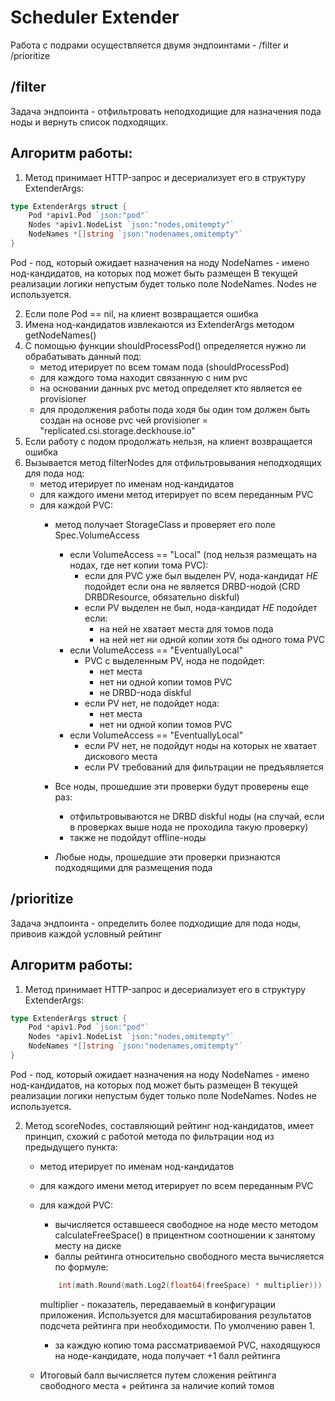 # Scheduler Extender

Работа с подрами осуществляется двумя эндпоинтами - /filter и /prioritize

## /filter
Задача эндпоинта - отфильтровать неподходищие для назначения пода ноды и вернуть список подходящих.

## Алгоритм работы:

1. Метод принимает HTTP-запрос и десериализует его в структуру ExtenderArgs:

```go
type ExtenderArgs struct {
	Pod *apiv1.Pod `json:"pod"`
	Nodes *apiv1.NodeList `json:"nodes,omitempty"`
	NodeNames *[]string `json:"nodenames,omitempty"`
}
```
Pod - под, который ожидает назначения на ноду
NodeNames - имено нод-кандидатов, на которых под может быть размещен
В текущей реализации логики непустым будет только поле NodeNames. Nodes не используется.

2. Если поле Pod == nil, на клиент возвращается ошибка
3. Имена нод-кандидатов извлекаются из ExtenderArgs методом getNodeNames()
4. С помощью функции shouldProcessPod() определяется нужно ли обрабатывать данный под:
    - метод итерирует по всем томам пода (shouldProcessPod)
    - для каждого тома находит связанную с ним pvc
    - на основании данных pvc метод определяет кто является ее provisioner
    - для продолжения работы пода ходя бы один том должен быть создан на основе pvc чей provisioner = "replicated.csi.storage.deckhouse.io"
5. Если работу с подом продолжать нельзя, на клиент возвращается ошибка
6. Вызывается метод filterNodes для отфильтровывания неподходящих для пода нод:
    - метод итерирует по именам нод-кандидатов
    - для каждого имени метод итерирует по всем переданным PVC
    - для каждой PVC:
        - метод получает StorageClass и проверяет его поле Spec.VolumeAccess
            - если VolumeAccess == "Local" (под нельзя размещать на нодах, где нет копии тома PVC):
                - если для PVC уже был выделен PV, нода-кандидат *НЕ* подойдет если она не является DRBD-нодой (CRD DRBDResource, обязательно diskful)
                - если PV выделен не был, нода-кандидат *НЕ* подойдет если:
                    - на ней не хватает места для томов пода
                    - на ней нет ни одной копии хотя бы одного тома PVC
            - если VolumeAccess == "EventuallyLocal"
                - PVC с выделенным PV, нода не подойдет:
                    - нет места
                    - нет ни одной копии томов PVC
                    - не DRBD-нода diskful
                - если PV нет, не подойдет нода:
                    - нет места
                    - нет ни одной копии томов PVC
            - если VolumeAccess == "EventuallyLocal"
                - если PV нет, не подойдут ноды на которых не хватает дискового места
                - если PV требований для фильтрации не предъявляется
        - Все ноды, прошедшие эти проверки будут проверены еще раз:
            - отфильтровываются не DRBD diskful ноды (на случай, если в проверках выше нода не проходила такую проверку)
            - также не подойдут offline-ноды

        - Любые ноды, прошедшие эти проверки признаются подходящими для размещения пода
    
## /prioritize
Задача эндпоинта - определить более подходищие для пода ноды, привоив каждой условный рейтинг

## Алгоритм работы:

1. Метод принимает HTTP-запрос и десериализует его в структуру ExtenderArgs:

```go
type ExtenderArgs struct {
	Pod *apiv1.Pod `json:"pod"`
	Nodes *apiv1.NodeList `json:"nodes,omitempty"`
	NodeNames *[]string `json:"nodenames,omitempty"`
}
```
Pod - под, который ожидает назначения на ноду
NodeNames - имено нод-кандидатов, на которых под может быть размещен
В текущей реализации логики непустым будет только поле NodeNames. Nodes не используется.

2. Метод scoreNodes, составляющий рейтинг нод-кандидатов, имеет принцип, схожий с работой метода по фильтрации нод из предыдущего пункта:
    - метод итерирует по именам нод-кандидатов
    - для каждого имени метод итерирует по всем переданным PVC
    - для каждой PVC:
        - вычисляется оставшееся свободное на ноде место методом calculateFreeSpace() в прицентном соотношении к занятому месту на диске
        - баллы рейтинга относительно свободного места вычисляется по формуле: 
        ```go
            int(math.Round(math.Log2(float64(freeSpace) * multiplier)))
        ```
        multiplier - показатель, передаваемый в конфигурации приложения. Используется для масштабирования результатов подсчета рейтинга при необходимости. По умолчению равен 1.

        - за каждую копию тома рассматриваемой PVC, находящуюся на ноде-кандидате, нода получает +1 балл рейтинга

    - Итоговый балл вычисляется путем сложения рейтинга свободного места + рейтинга за наличие копий томов
